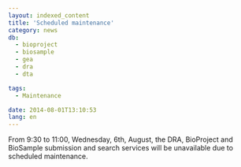 ```yaml
---
layout: indexed_content
title: 'Scheduled maintenance'
category: news
db:
  - bioproject
  - biosample
  - gea
  - dra
  - dta

tags:
  - Maintenance

date: 2014-08-01T13:10:53
lang: en
---
```


From 9:30 to 11:00, Wednesday, 6th, August, the DRA, BioProject and BioSample submission and search services will be unavailable due to scheduled maintenance.
